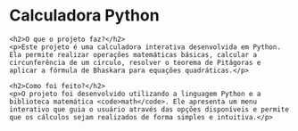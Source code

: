 <!DOCTYPE html>
<html lang="pt-BR">
<head>
    <meta charset="UTF-8">
    <meta name="viewport" content="width=device-width, initial-scale=1.0">
    <title>README - Calculadora</title>
</head>
<body>
    <h1>Calculadora Python</h1>
    
    <h2>O que o projeto faz?</h2>
    <p>Este projeto é uma calculadora interativa desenvolvida em Python. Ela permite realizar operações matemáticas básicas, calcular a circunferência de um círculo, resolver o teorema de Pitágoras e aplicar a fórmula de Bhaskara para equações quadráticas.</p>
    
    <h2>Como foi feito?</h2>
    <p>O projeto foi desenvolvido utilizando a linguagem Python e a biblioteca matemática <code>math</code>. Ele apresenta um menu interativo que guia o usuário através das opções disponíveis e permite que os cálculos sejam realizados de forma simples e intuitiva.</p>
</body>
</html>
